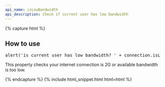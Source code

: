 ```yaml
---
api_name: isLowBandwidth
api_description: Check if current user has low bandwidth
---
```


{% capture html %}

<section>
    <h2>How to use</h2>
<pre>
alert('is current user has low bandwidth? ' + connection.isLowBandwidth === true);
</pre>
    <p>This property checks your internet connection is 2G or available bandwidth is too low.</p>
</section>

{% endcapture %}
{% include html_snippet.html html=html %}
